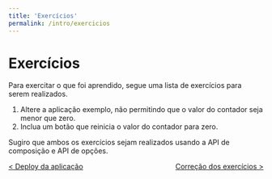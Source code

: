 ```yaml
---
title: 'Exercícios'
permalink: /intro/exercicios
---
```


# Exercícios

Para exercitar o que foi aprendido, segue uma lista de exercícios para serem realizados.

1. Altere a aplicação exemplo, não permitindo que o valor do contador seja menor que zero.
2. Inclua um botão que reinicia o valor do contador para zero.

Sugiro que ambos os exercícios sejam realizados usando a API de composição e API de opções.

<span style="display: flex; justify-content: space-between;"><span>[&lt; Deploy da aplicação](deploy-aplicacao.html 'Voltar')</span> <span>[Correção dos exercícios &gt;](correcao-exercicios.html 'Próximo')</span></span>
